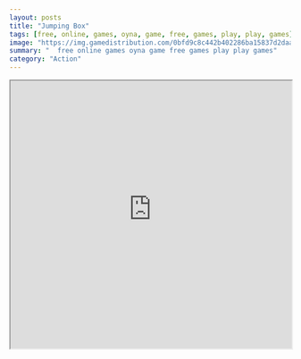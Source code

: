 ```yaml
---
layout: posts
title: "Jumping Box"
tags: [free, online, games, oyna, game, free, games, play, play, games]
image: "https://img.gamedistribution.com/0bfd9c8c442b402286ba15837d2daa35.jpg"
summary: "  free online games oyna game free games play play games"
category: "Action"
---
```




<iframe width="100%" height="480px;" src="https://html5.gamedistribution.com/0bfd9c8c442b402286ba15837d2daa35/"></iframe>